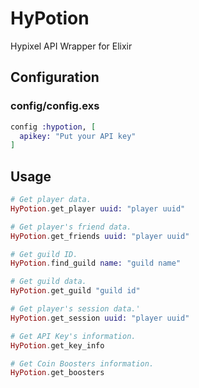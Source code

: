 # HyPotion

Hypixel API Wrapper for Elixir

## Configuration

### config/config.exs
```elixir
config :hypotion, [
  apikey: "Put your API key"
]
```


## Usage
```elixir
# Get player data.
HyPotion.get_player uuid: "player uuid"

# Get player's friend data.
HyPotion.get_friends uuid: "player uuid"

# Get guild ID.
HyPotion.find_guild name: "guild name"

# Get guild data.
HyPotion.get_guild "guild id"

# Get player's session data.'
HyPotion.get_session uuid: "player uuid"

# Get API Key's information.
HyPotion.get_key_info

# Get Coin Boosters information.
HyPotion.get_boosters
```